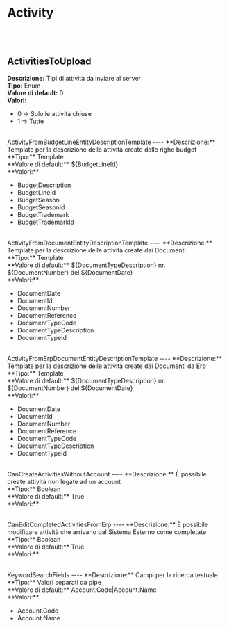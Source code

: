 # Activity

<br><br> 

ActivitiesToUpload 
----
**Descrizione:** Tipi di attività da inviare al server<br>
**Tipo:** Enum<br>
**Valore di default:** 0<br>
**Valori:**
<ul> 
<li>0 => Solo le attività chiuse</li>
<li>1 => Tutte</li>
</ul><br>
ActivityFromBudgetLineEntityDescriptionTemplate 
----
**Descrizione:** Template per la descrizione delle attività create dalle righe budget<br>
**Tipo:** Template<br>
**Valore di default:** ${BudgetLineId}<br>
**Valori:**
<ul> 
<li>BudgetDescription</li>
<li>BudgetLineId</li>
<li>BudgetSeason</li>
<li>BudgetSeasonId</li>
<li>BudgetTrademark</li>
<li>BudgetTrademarkId</li>
</ul><br>
ActivityFromDocumentEntityDescriptionTemplate 
----
**Descrizione:** Template per la descrizione delle attività create dai Documenti<br>
**Tipo:** Template<br>
**Valore di default:** ${DocumentTypeDescription} nr. ${DocumentNumber} del ${DocumentDate}<br>
**Valori:**
<ul> 
<li>DocumentDate</li>
<li>DocumentId</li>
<li>DocumentNumber</li>
<li>DocumentReference</li>
<li>DocumentTypeCode</li>
<li>DocumentTypeDescription</li>
<li>DocumentTypeId</li>
</ul><br>
ActivityFromErpDocumentEntityDescriptionTemplate 
----
**Descrizione:** Template per la descrizione delle attività create dai Documenti da Erp<br>
**Tipo:** Template<br>
**Valore di default:** ${DocumentTypeDescription} nr. ${DocumentNumber} del ${DocumentDate}<br>
**Valori:**
<ul> 
<li>DocumentDate</li>
<li>DocumentId</li>
<li>DocumentNumber</li>
<li>DocumentReference</li>
<li>DocumentTypeCode</li>
<li>DocumentTypeDescription</li>
<li>DocumentTypeId</li>
</ul><br>
CanCreateActivitiesWithoutAccount 
----
**Descrizione:** È possibile create attività non legate ad un account<br>
**Tipo:** Boolean<br>
**Valore di default:** True<br>
**Valori:**
<ul> 
</ul><br>
CanEditCompletedActivitiesFromErp 
----
**Descrizione:** È possibile modificare attività che arrivano dal Sistema Esterno come completate<br>
**Tipo:** Boolean<br>
**Valore di default:** True<br>
**Valori:**
<ul> 
</ul><br>
KeywordSearchFields 
----
**Descrizione:** Campi per la ricerca testuale<br>
**Tipo:** Valori separati da pipe<br>
**Valore di default:** Account.Code&#124;Account.Name<br>
**Valori:**
<ul> 
<li>Account.Code</li>
<li>Account.Name</li>
</ul><br>

